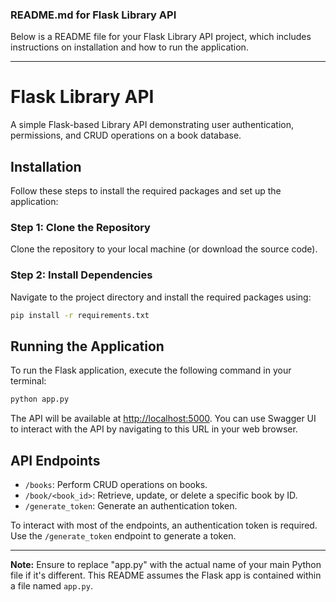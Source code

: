 ### README.md for Flask Library API

Below is a README file for your Flask Library API project, which includes instructions on installation and how to run the application.

---

# Flask Library API

A simple Flask-based Library API demonstrating user authentication, permissions, and CRUD operations on a book database.

## Installation

Follow these steps to install the required packages and set up the application:

### Step 1: Clone the Repository

Clone the repository to your local machine (or download the source code).

### Step 2: Install Dependencies

Navigate to the project directory and install the required packages using:

```bash
pip install -r requirements.txt
```

## Running the Application

To run the Flask application, execute the following command in your terminal:

```bash
python app.py
```

The API will be available at [http://localhost:5000](http://localhost:5000). You can use Swagger UI to interact with the API by navigating to this URL in your web browser.

## API Endpoints

- `/books`: Perform CRUD operations on books.
- `/book/<book_id>`: Retrieve, update, or delete a specific book by ID.
- `/generate_token`: Generate an authentication token.

To interact with most of the endpoints, an authentication token is required. Use the `/generate_token` endpoint to generate a token.

---

**Note:** Ensure to replace "app.py" with the actual name of your main Python file if it's different. This README assumes the Flask app is contained within a file named `app.py`.
